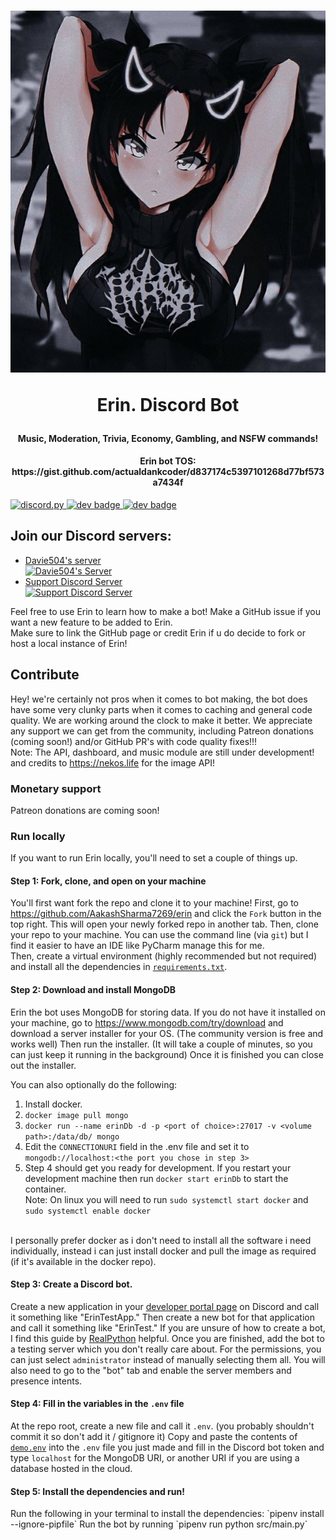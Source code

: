 <h1 align="center">
  <a href="https://GitHub.com/AakashSharma7269/erin.git"><img src="https://raw.githubusercontent.com/AakashSharma7269/erin/main/erin.png?token=AOP54YUJCVK5WQY5LQ6AK5TAWOXYK" alt="Erin. - Discord Bot"></a>
  <p>Erin. Discord Bot</p>
</h1>

<h4 align="center">Music, Moderation, Trivia, Economy, Gambling, and NSFW commands!</h4>
<h4 align="center">Erin bot TOS: https://gist.github.com/actualdankcoder/d837174c5397101268d77bf573a7434f</h4>

<a href="https://github.com/Rapptz/discord.py/">
  <img src="https://img.shields.io/badge/discord-py-blue.svg" alt="discord.py">
</a>

<a href="https://www.python.org/downloads">
  <img src="https://img.shields.io/badge/development-(beta)-blue.svg" alt="dev badge">
</a>

<a href="https://www.python.org/downloads">
  <img src="http://ForTheBadge.com/images/badges/made-with-python.svg" height=20 alt="dev badge">
</a>

<h2>Join our Discord servers:</h2>

<ul>
  <li>
    <a href="https://www.discord.gg/davie504">Davie504's server</a>
    <div>
      <a href="https://discord.gg/davie504">
        <img src="https://discordapp.com/api/guilds/737690513876058203/widget.png?style=shield" alt="Davie504's Server">
      </a>
    </div>
  </li>
  <li>
    <a href="https://discord.gg/F5ey2M5GT">Support Discord Server</a>
    <div>
    <a href="https://discord.gg/F5ey2M5GTg">
      <img src="https://discordapp.com/api/guilds/809748698123993118/widget.png?style=shield" alt="Support Discord Server">
    </a>
    </div>
  </li>
</ul>

<p>
  Feel free to use Erin to learn how to make a bot!
  Make a GitHub issue if you want a new feature to be added to Erin.
  <br>
  Make sure to link the GitHub page or credit Erin if u do decide to fork or host a local instance of Erin!
</p>

<h2>Contribute</h2>

  Hey! we're certainly not pros when it comes to bot making, the bot does have some very clunky parts when it comes to caching and general code quality. We are working around the clock to make it better.
  We appreciate any support we can get from the community, including Patreon donations (coming soon!) and/or GitHub PR's with code quality fixes!!!
  <br>
  Note: The API, dashboard, and music module are still under development! and credits to <a href="https://nekos.life">https://nekos.life </a> for the image API!

  <h3>Monetary support</h3>

  Patreon donations are coming soon!

  <h3>Run locally</h3>

  If you want to run Erin locally, you'll need to set a couple of things up.

  <h4>Step 1: Fork, clone, and open on your machine</h4>

  You'll first want fork the repo and clone it to your machine!
  First, go to <a href="https://github.com/AakashSharma7269/erin">https://github.com/AakashSharma7269/erin </a> and click the <code>Fork</code> button in the top right.
  This will open your newly forked repo in another tab.
  Then, clone your repo to your machine.
  You can use the command line (via <code>git</code>) but I find it easier to have an IDE like PyCharm manage this for me.
  <br>
  Then, create a virtual environment (highly recommended but not required) and install all the dependencies in <a href="https://github.com/AakashSharma7269/erin/blob/main/requirements.txt"><code>requirements.txt</code></a>.

  <h4>Step 2: Download and install MongoDB</h4>

  Erin the bot uses MongoDB for storing data.
  If you do not have it installed on your machine, go to <a href=https://www.mongodb.com/try/download>https://www.mongodb.com/try/download </a> and download a server installer for your OS.
  (The community version is free and works well) Then run the installer.
  (It will take a couple of minutes, so you can just keep it running in the background)
  Once it is finished you can close out the installer.

  You can also optionally do the following: 
  1. Install docker.
  2. `docker image pull mongo` 
  3. `docker run --name erinDb -d -p <port of choice>:27017 -v <volume path>:/data/db/ mongo`
  4.  Edit the `CONNECTIONURI` field in the .env file and set it to `mongodb://localhost:<the port you chose in step 3>`
  5.  Step 4 should get you ready for development. If you restart your development machine then run `docker start erinDb` to start the container.
  <br>Note: On linux you will need to run `sudo systemctl start docker` and `sudo systemctl enable docker` 
  <br>
	I personally prefer docker as i don't need to install all the software i need individually, instead i can just install docker and pull the image as required (if it's available in the docker repo).
  <h4>Step 3: Create a Discord bot.</h4>

  Create a new application in your <a href="https://discord.com/developers/applications">developer portal page</a> on Discord and call it something like "ErinTestApp."
  Then create a new bot for that application and call it something like "ErinTest."
  If you are unsure of how to create a bot, I find this guide by <a href="https://realpython.com/how-to-make-a-discord-bot-python/#how-to-make-a-discord-bot-in-the-developer-portal">RealPython</a> helpful.
  Once you are finished, add the bot to a testing server which you don't really care about.
  For the permissions, you can just select <code>administrator</code> instead of manually selecting them all.
  You will also need to go to the "bot" tab and enable the server members and presence intents.

  <h4>Step 4: Fill in the variables in the <code>.env</code> file</h4>

  At the repo root, create a new file and call it <code>.env</code>.
  (you probably shouldn't commit it so don't add it / gitignore it)
  Copy and paste the contents of <a href="https://github.com/AakashSharma7269/erin/blob/main/demo.env"><code>demo.env</code></a> into the <code>.env</code> file you just made and fill in the Discord bot token and type <code>localhost</code> for the MongoDB URI, or another URI if you are using a database hosted in the cloud.

  <h4>Step 5: Install the dependencies and run!</h4>
  Run the following in your terminal to install the dependencies: `pipenv install --ignore-pipfile`
  Run the bot by running `pipenv run python src/main.py`
